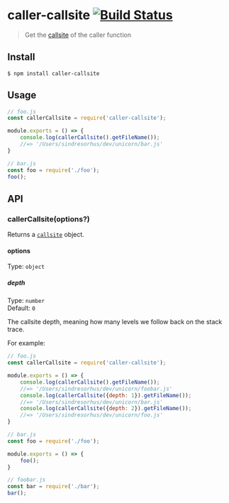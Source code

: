 # caller-callsite [![Build Status](https://travis-ci.org/sindresorhus/caller-callsite.svg?branch=master)](https://travis-ci.org/sindresorhus/caller-callsite)

> Get the [callsite](https://github.com/sindresorhus/callsites#api) of the caller function


## Install

```
$ npm install caller-callsite
```


## Usage

```js
// foo.js
const callerCallsite = require('caller-callsite');

module.exports = () => {
	console.log(callerCallsite().getFileName());
	//=> '/Users/sindresorhus/dev/unicorn/bar.js'
}
```

```js
// bar.js
const foo = require('./foo');
foo();
```


## API

### callerCallsite(options?)

Returns a [`callsite`](https://github.com/sindresorhus/callsites#api) object.

#### options

Type: `object`

##### depth

Type: `number`<br>
Default: `0`

The callsite depth, meaning how many levels we follow back on the stack trace.

For example:

```js
// foo.js
const callerCallsite = require('caller-callsite');

module.exports = () => {
	console.log(callerCallsite().getFileName());
	//=> '/Users/sindresorhus/dev/unicorn/foobar.js'
	console.log(callerCallsite({depth: 1}).getFileName());
	//=> '/Users/sindresorhus/dev/unicorn/bar.js'
	console.log(callerCallsite({depth: 2}).getFileName());
	//=> '/Users/sindresorhus/dev/unicorn/foo.js'
}
```

```js
// bar.js
const foo = require('./foo');

module.exports = () => {
	foo();
}
```

```js
// foobar.js
const bar = require('./bar');
bar();
```

